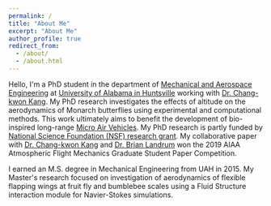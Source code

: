 ```yaml
---
permalink: /
title: "About Me"
excerpt: "About Me"
author_profile: true
redirect_from: 
  - /about/
  - /about.html
---
```


Hello, I'm a PhD student in the department of [Mechanical and Aerospace Engineering](https://www.uah.edu/eng/departments/mae) at [University of Alabama in Huntsville](https://www.uah.edu/) working with [Dr. Chang-kwon Kang](https://www.uah.edu/eng/faculty-staff/chang-kwon-kang). My PhD research investigates the effects of altitude on the aerodynamics of Monarch butterflies using experimental and computational methods. This work ultimately aims to benefit the development of bio-inspired long-range [Micro Air Vehicles](https://en.wikipedia.org/wiki/Micro_air_vehicle). My PhD research is partly funded by [National Science Foundation (NSF) research grant](https://www.uah.edu/news/research/nsf-grant-will-help-fund-engineering-professors-research-of-bio-inspired-micro-air-vehicles). My collaborative paper with [Dr. Chang-kwon Kang](https://butterfly.uah.edu/) and [Dr. Brian Landrum](https://www.uah.edu/eng/faculty-staff/d-brian-landrum) won the 2019 AIAA Atmospheric Flight Mechanics Graduate Student Paper Competition.  

I earned an M.S. degree in Mechanical Engineering from UAH in 2015. My Master's research focused on investigation of aerodynamics of flexible flapping wings at fruit fly and bumblebee scales using a Fluid Structure interaction module for Navier-Stokes simulations. 


